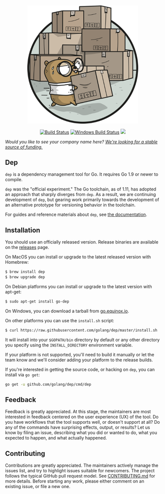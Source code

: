 <p align="center"><img src="docs/assets/DigbyShadows.png" width="360"></p>
<p align="center">
  <a href="https://travis-ci.org/golang/dep"><img src="https://travis-ci.org/golang/dep.svg?branch=master" alt="Build Status"></img></a>
  <a href="https://ci.appveyor.com/project/golang/dep"><img src="https://ci.appveyor.com/api/projects/status/github/golang/dep?svg=true&branch=master&passingText=Windows%20-%20OK&failingText=Windows%20-%20failed&pendingText=Windows%20-%20pending" alt="Windows Build Status"></a>
  <a href="https://goreportcard.com/report/github.com/golang/dep"><img src="https://goreportcard.com/badge/github.com/golang/dep" /></a>
</p>

<i>Would you like to see your company name here? <a
href="https://github.com/golang/dep/issues/2165">We're looking for a stable source of
funding.</a></i>

## Dep

`dep` is a dependency management tool for Go. It requires Go 1.9 or newer to compile.

`dep` was the "official experiment." The Go toolchain, as of 1.11, has adopted
an approach that sharply diverges from `dep`. As a result, we are continuing
development of `dep`, but gearing work primarily towards the development of an
alternative prototype for versioning behavior in the toolchain.

For guides and reference materials about `dep`, see [the
documentation](https://golang.github.io/dep).

## Installation

You should use an officially released version. Release binaries are available on
the [releases](https://github.com/golang/dep/releases) page.

On MacOS you can install or upgrade to the latest released version with Homebrew:

```sh
$ brew install dep
$ brew upgrade dep
```

On Debian platforms you can install or upgrade to the latest version with apt-get:

```sh
$ sudo apt-get install go-dep
```

On Windows, you can download a tarball from
[go.equinox.io](https://go.equinox.io/github.com/golang/dep/cmd/dep).

On other platforms you can use the `install.sh` script:

```sh
$ curl https://raw.githubusercontent.com/golang/dep/master/install.sh | sh
```

It will install into your `$GOPATH/bin` directory by default or any other directory you specify using the `INSTALL_DIRECTORY` environment variable.

If your platform is not supported, you'll need to build it manually or let the team know and we'll consider adding your platform
to the release builds.

If you're interested in getting the source code, or hacking on `dep`, you can
install via `go get`:

```sh
go get -u github.com/golang/dep/cmd/dep
```

## Feedback

Feedback is greatly appreciated.
At this stage, the maintainers are most interested in feedback centered on the user experience (UX) of the tool.
Do you have workflows that the tool supports well, or doesn't support at all?
Do any of the commands have surprising effects, output, or results?
Let us know by filing an issue, describing what you did or wanted to do, what you expected to happen, and what actually happened.

## Contributing

Contributions are greatly appreciated.
The maintainers actively manage the issues list, and try to highlight issues suitable for newcomers.
The project follows the typical GitHub pull request model.
See [CONTRIBUTING.md](CONTRIBUTING.md) for more details.
Before starting any work, please either comment on an existing issue, or file a new one.
